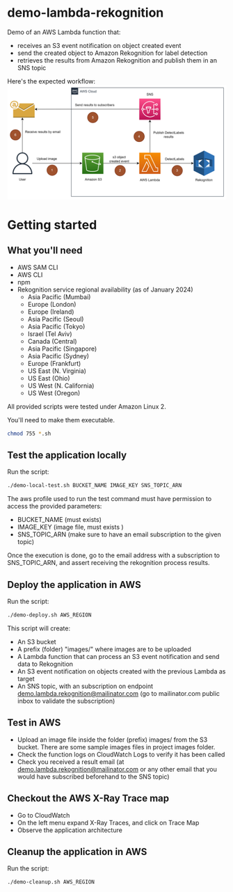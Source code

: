 # demo-lambda-rekognition
Demo of an AWS Lambda function that:
- receives an S3 event notification on object created event
- send the created object to Amazon Rekognition for label detection
- retrieves the results from Amazon Rekognition and publish them in an SNS topic

Here's the expected workflow:
![Alt text](/images/workflow.png?raw=true "Test workflow")

# Getting started

## What you'll need

* AWS SAM CLI
* AWS CLI
* npm
* Rekognition service regional availability (as of January 2024)
    * Asia Pacific (Mumbai)
    * Europe (London)
    * Europe (Ireland)
    * Asia Pacific (Seoul)
    * Asia Pacific (Tokyo)
    * Israel (Tel Aviv)
    * Canada (Central)
    * Asia Pacific (Singapore)
    * Asia Pacific (Sydney)
    * Europe (Frankfurt)
    * US East (N. Virginia)
    * US East (Ohio)
    * US West (N. California)
    * US West (Oregon)

    
All provided scripts were tested under Amazon Linux 2.

You'll need to make them executable.

```bash
chmod 755 *.sh
```

## Test the application locally

Run the script:

```bash
./demo-local-test.sh BUCKET_NAME IMAGE_KEY SNS_TOPIC_ARN
```

The aws profile used to run the test command must have permission to access the provided parameters:
* BUCKET_NAME (must exists)
* IMAGE_KEY (image file, must exists )
* SNS_TOPIC_ARN (make sure to have an email subscription to the given topic)

Once the execution is done, go to the email address with a subscription to SNS_TOPIC_ARN, and assert receiving the rekognition process results.


## Deploy the application in AWS

Run the script:

```bash
./demo-deploy.sh AWS_REGION
```

This script will create:
* An S3 bucket
* A prefix (folder) "images/" where images are to be uploaded
* A Lambda function that can process an S3 event notification and send data to Rekognition
* An S3 event notification on objects created with the previous Lambda as target
* An SNS topic, with an subscription on endpoint demo.lambda.rekognition@mailinator.com (go to mailinator.com public inbox to validate the subscription)


## Test in AWS

* Upload an image file inside the folder (prefix) images/ from the S3 bucket. There are some sample images files in project images folder.
* Check the function logs on CloudWatch Logs to verify it has been called
* Check you received a result email (at demo.lambda.rekognition@mailinator.com or any other email that you would have subscribed beforehand to the SNS topic)


## Checkout the AWS X-Ray Trace map

* Go to CloudWatch
* On the left menu expand X-Ray Traces, and click on Trace Map
* Observe the application architecture


## Cleanup the application in AWS

Run the script:

```bash
./demo-cleanup.sh AWS_REGION
```
